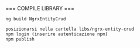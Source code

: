 === COMPILE LIBRARY ===
```
ng build NgrxEntityCrud

posizionarsi nella cartella libs/ngrx-entity-crud
npm login (inserire autenticazione npm)
npm publish 

```
